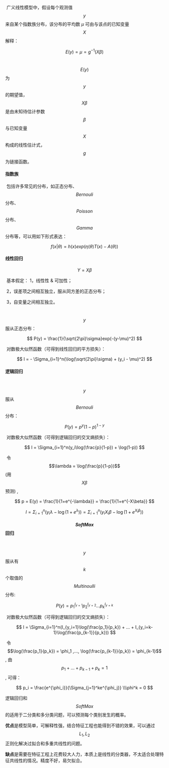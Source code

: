  ​      广义线性模型中，假设每个观测值 $$y$$ 来自某个指数族分布，该分布的平均数 $\mu$ 可由与该点的已知变量 $$X$$ 解释：

$$
E(y) = \mu = g^{-1}(X\beta)
$$

​      $$E(y)$$ 为 $$y$$ 的期望值，$$X\beta$$ 是由未知待估计参数 $$\beta$$ 与已知变量 $$X$$ 构成的线性估计式，$$g$$ 为链接函数。


#### 指数族

​      包括许多常见的分布，如正态分布、$$Bernouli$$ 分布、$$Poisson$$ 分布、$$Gamma$$ 分布等，可以用如下形式表达：

$$
f(x|\theta) = h(x)exp(\eta(\theta)T(x) - A(\theta))
$$


#### 线性回归        

$$
Y=X\beta
$$

​      基本假定： 1，线性性 & 可加性；

​                         2，误差项之间相互独立，服从同方差的正态分布；

​                         3，自变量之间相互独立。

​      $$y$$ 服从正态分布：

$$
P(y) = \frac{1}{\sqrt{2\pi}\sigma}exp(-(y-\mu)^2)
$$

​      对数极大似然函数（可得到线性回归的平方损失）：

$$
l = - \Sigma_{i=1}^n(\log(\sqrt{2\pi}\sigma) + (y_i - \mu)^2)
$$


#### 逻辑回归

​      $$y$$ 服从 $$Bernouli$$ 分布：

$$
P(y) = p^y(1-p)^{1-y}
$$

​      对数极大似然函数（可得到逻辑回归的交叉熵损失）：

$$
l = \Sigma_{i=1}^n(y_i\log(\frac{p}{1-p}) + \log(1-p))
$$

​      令 $$\lambda = \log(\frac{p}{1-p})$$  (用 $$X\beta$$ 预测) , 

$$
p = E(y) = \frac{1}{1+e^{-\lambda}} =  \frac{1}{1+e^{-X\beta}} 
$$

$$
l = \Sigma_{i=1}^n(y_i\lambda - \log(1+e^\lambda)) = \Sigma_{i=1}^n(y_iX_i\beta - \log(1+e^{X_i\beta}))
$$


#### $$SoftMax$$ 回归

​      $$y$$ 服从有 $$k$$ 个取值的 $$Multinoulli$$ 分布:

$$
P(y) = p_1^{I_{y=1}}p_2^{I_{y=2}}...p_k^{I_{y=k}}
$$

​      对数极大似然函数（可得到逻辑回归的交叉熵损失）：

$$
l = \Sigma_{i=1}^n(I_{y_i=1}\log(\frac{p_1}{p_k}) + ... + I_{y_i=k-1}\log(\frac{p_{k-1}}{p_k}))
$$

​      令 $$\log(\frac{p_1}{p_k}) = \phi_1 ,..., \log(\frac{p_{k-1}}{p_k}) = \phi_{k-1}$$ , 由 $$p_1 + ... + p_{k-1} + p_k = 1$$, 可得：

$$
p_i = \frac{e^{\phi_i}}{\Sigma_{j=1}^ke^{\phi_j}} \\\phi^k = 0
$$


逻辑回归和 $$SoftMax$$ 的适用于二分类和多分类问题，可以预测每个类别发生的概率。

**优点**是模型简单，可解释性强，结合特征工程也能得到不错的效果，可以通过 $$L_1 , L_2$$ 正则化解决过拟合和多重共线性的问题。

**缺点**是需要在特征工程上花费较大人力，本质上是线性的分类器，不太适合处理特征共线性的情况。精度不好，易欠拟合。
